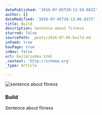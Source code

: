```yaml
---
datePublished: '2016-07-05T20:13:56.082Z'
author: []
dateModified: '2016-07-05T20:13:06.037Z'
title: Build
description: Sentence about fitness
starred: false
sourcePath: _posts/2016-07-05-build.md
inFeed: true
hasPage: true
inNav: false
url: build/index.html
_context: 'http://schema.org'
_type: Article

---
```

![sentence about fitness](https://imgflo.herokuapp.com/graph/vahj1ThiexotieMo/ad91385e3b5e7b03444c32327a88048b/croprotate.jpg?cropheight=3059&cropwidth=2449&degrees=0&input=https%3A%2F%2Fthe-grid-user-content.s3-us-west-2.amazonaws.com%2F1cf6badc-fc70-4385-9058-7572a4aa5833.jpg&x=0&y=0)

### Build

Sentence about fitness